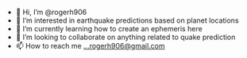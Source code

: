 - 👋 Hi, I’m @rogerh906
- 👀 I’m interested in earthquake predictions based on planet locations
- 🌱 I’m currently learning how to create an ephemeris here
- 💞️ I’m looking to collaborate on anything related to quake prediction
- 📫 How to reach me ...rogerh906@gmail.com

<!---
rogerh906/rogerh906 is a ✨ special ✨ repository because its `README.md` (this file) appears on your GitHub profile.
You can click the Preview link to take a look at your changes.
--->
